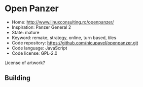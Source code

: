 # Open Panzer

- Home: http://www.linuxconsulting.ro/openpanzer/
- Inspiration: Panzer General 2
- State: mature
- Keyword: remake, strategy, online, turn based, tiles
- Code repository: https://github.com/nicupavel/openpanzer.git
- Code language: JavaScript
- Code license: GPL-2.0

License of artwork?

## Building
